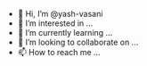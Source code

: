- 👋 Hi, I’m @yash-vasani
- 👀 I’m interested in ...
- 🌱 I’m currently learning ...
- 💞️ I’m looking to collaborate on ...
- 📫 How to reach me ...

<!---
yash-vasani/yash-vasani is a ✨ special ✨ repository because its `README.md` (this file) appears on your GitHub profile.
You can click the Preview link to take a look at your changes.
--->
